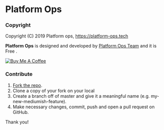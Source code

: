 # Platform Ops

### Copyright

Copyright (C) 2019 Platform ops, https://platform-ops.tech

**Platform Ops** is designed and developed by [Platform Ops Team](https://platform-ops.tech/team) and it is Free . 

<a href="https://platform-ops.tech/donate/" target="_blank"><img src="https://www.buymeacoffee.com/assets/img/custom_images/orange_img.png" alt="Buy Me A Coffee" style="height: auto !important;width: auto !important;" ></a>

### Contribute

1. [Fork the repo](https://github.com/PlatformOps/platformops.github.io.git).
2. Clone a copy of your fork on your local
3. Create a branch off of master and give it a meaningful name (e.g. my-new-mediumish-feature).
4. Make necessary changes, commit, push and open a pull request on GitHub.

Thank you!
